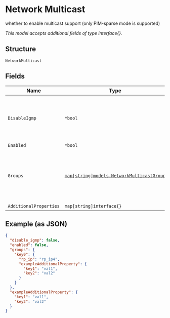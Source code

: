 
# Network Multicast

whether to enable multicast support (only PIM-sparse mode is supported)

*This model accepts additional fields of type interface{}.*

## Structure

`NetworkMulticast`

## Fields

| Name | Type | Tags | Description |
|  --- | --- | --- | --- |
| `DisableIgmp` | `*bool` | Optional | if the network will only be the soruce of the multicast traffic, IGMP can be disabled<br>**Default**: `false` |
| `Enabled` | `*bool` | Optional | **Default**: `false` |
| `Groups` | [`map[string]models.NetworkMulticastGroup`](../../doc/models/network-multicast-group.md) | Optional | Group address to RP (rendezvous point) mapping. Property Key is the CIDR (example "225.1.0.3/32") |
| `AdditionalProperties` | `map[string]interface{}` | Optional | - |

## Example (as JSON)

```json
{
  "disable_igmp": false,
  "enabled": false,
  "groups": {
    "key0": {
      "rp_ip": "rp_ip4",
      "exampleAdditionalProperty": {
        "key1": "val1",
        "key2": "val2"
      }
    }
  },
  "exampleAdditionalProperty": {
    "key1": "val1",
    "key2": "val2"
  }
}
```

